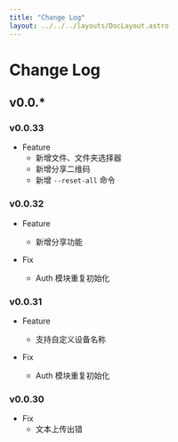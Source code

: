 ```yaml
---
title: "Change Log"
layout: ../../../layouts/DocLayout.astro
---
```


# Change Log

## v0.0.*

### v0.0.33

- Feature
  - 新增文件、文件夹选择器
  - 新增分享二维码
  - 新增 `--reset-all` 命令

### v0.0.32

- Feature
  - 新增分享功能

- Fix
  - Auth 模块重复初始化

### v0.0.31

- Feature
  - 支持自定义设备名称

- Fix
  - Auth 模块重复初始化

### v0.0.30

- Fix
  - 文本上传出错
